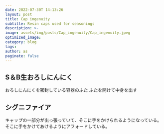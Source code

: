 ```yaml
---
date: 2022-07-30T 14:13:26
layout: post
title: Cap ingenuity
subtitle: Resin caps used for seasonings
description: >-
image: assets/img/posts/Cap_ingenuity/Cap_ingenuity.jpeg
optimized_image: 
category: blog
tags: 
author: as
paginate: false
---
```


## S＆B生おろしにんにく

おろしにんにくを密封している容器のふた
ふたを開けて中身を出す

## シグニファイア

キャップの一部分が出っ張っていて、そこに手をかけられるようになっている。そこに手をかけてあけるようにアフォードしている。